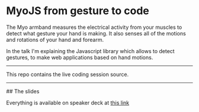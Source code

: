 # MyoJS from gesture to code

The Myo armband measures the electrical activity from your muscles to detect what gesture your hand is making. It also senses all of the motions and rotations of your hand and forearm.

In the talk I'm explaining the Javascript library which allows to detect gestures, to make web applications based on hand motions.

---

This repo contains the live coding session source.

---

## The slides

Everything is available on speaker deck at [this link](https://speakerdeck.com/alexcanessa/myojs-from-gesture-to-code-topconf-linz-2016)

